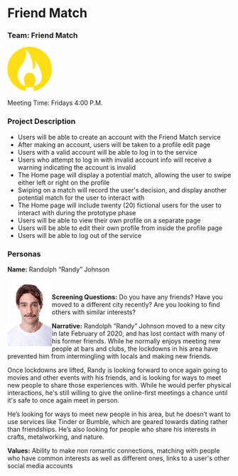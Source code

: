 # Friend Match
### Team: Friend Match
<img src="Friend_Match_Logo.png" width="100" />

Meeting Time: Fridays 4:00 P.M.

### Project Description

- Users will be able to create an account with the Friend Match service
- After making an account, users will be taken to a profile edit page
- Users with a valid account will be able to log in to the service
- Users who attempt to log in with invalid account info will receive a warning indicating the account is invalid
- The Home page will display a potential match, allowing the user to swipe either left or right on the profile
- Swiping on a match will record the user's decision, and display another potential match for the user to interact with
- The Home page will include twenty (20) fictional users for the user to interact with during the prototype phase
- Users will be able to view their own profile on a separate page
- Users will be able to edit their own profile from inside the profile page
- Users will be able to log out of the service



### Personas
**Name:** Randolph “Randy” Johnson

<img src="randy.png" width="100" align="left" />
<br/>

**Screening Questions:**
Do you have any friends?
Have you moved to a different city recently?
Are you looking to find others with similar interests?

**Narrative:**
Randolph “Randy” Johnson moved to a new city in late February of 2020, and has lost contact with many of his former friends. While he normally enjoys meeting new people at bars and clubs, the lockdowns in his area have prevented him from intermingling with locals and making new friends.

Once lockdowns are lifted, Randy is looking forward to once again going to movies and other events with his friends, and is looking for ways to meet new people to share those experiences with. While he would perfer physical interactions, he's still willing to give the online-first meetings a chance until it's safe to once again meet in person.

He’s looking for ways to meet new people in his area, but he doesn’t want to use services like Tinder or Bumble, which are geared towards dating rather than friendships. He’s also looking for people who share his interests in crafts, metalworking, and nature. 

**Values:**
Ability to make non romantic connections, matching with people who have common interests as well as different ones, links to a user's other social media accounts

